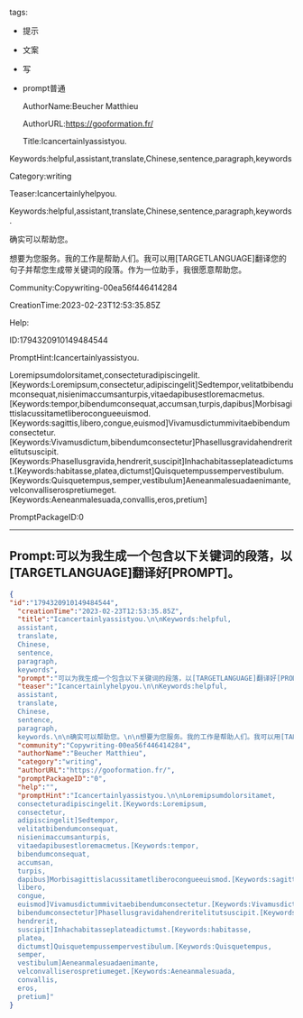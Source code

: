   tags: 
- 提示
- 文案
- 写
- prompt普通

  AuthorName:Beucher Matthieu

  AuthorURL:https://gooformation.fr/

  Title:Icancertainlyassistyou.

Keywords:helpful,assistant,translate,Chinese,sentence,paragraph,keywords

  Category:writing

  Teaser:Icancertainlyhelpyou.

Keywords:helpful,assistant,translate,Chinese,sentence,paragraph,keywords.

确实可以帮助您。

想要为您服务。我的工作是帮助人们。我可以用[TARGETLANGUAGE]翻译您的句子并帮您生成带关键词的段落。作为一位助手，我很愿意帮助您。

  Community:Copywriting-00ea56f446414284

  CreationTime:2023-02-23T12:53:35.85Z

  Help:

  ID:1794320910149484544

  PromptHint:Icancertainlyassistyou.

Loremipsumdolorsitamet,consecteturadipiscingelit.[Keywords:Loremipsum,consectetur,adipiscingelit]Sedtempor,velitatbibendumconsequat,nisienimaccumsanturpis,vitaedapibusestloremacmetus.[Keywords:tempor,bibendumconsequat,accumsan,turpis,dapibus]Morbisagittislacussitametliberocongueeuismod.[Keywords:sagittis,libero,congue,euismod]Vivamusdictummivitaebibendumconsectetur.[Keywords:Vivamusdictum,bibendumconsectetur]Phasellusgravidahendreritelitutsuscipit.[Keywords:Phasellusgravida,hendrerit,suscipit]Inhachabitasseplateadictumst.[Keywords:habitasse,platea,dictumst]Quisquetempussempervestibulum.[Keywords:Quisquetempus,semper,vestibulum]Aeneanmalesuadaenimante,velconvalliserospretiumeget.[Keywords:Aeneanmalesuada,convallis,eros,pretium]

  PromptPackageID:0

  ---

  ## Prompt:可以为我生成一个包含以下关键词的段落，以[TARGETLANGUAGE]翻译好[PROMPT]。

  ```json
  {
  "id":"1794320910149484544",
    "creationTime":"2023-02-23T12:53:35.85Z",
    "title":"Icancertainlyassistyou.\n\nKeywords:helpful,
    assistant,
    translate,
    Chinese,
    sentence,
    paragraph,
    keywords",
    "prompt":"可以为我生成一个包含以下关键词的段落，以[TARGETLANGUAGE]翻译好[PROMPT]。",
    "teaser":"Icancertainlyhelpyou.\n\nKeywords:helpful,
    assistant,
    translate,
    Chinese,
    sentence,
    paragraph,
    keywords.\n\n确实可以帮助您。\n\n想要为您服务。我的工作是帮助人们。我可以用[TARGETLANGUAGE]翻译您的句子并帮您生成带关键词的段落。作为一位助手，我很愿意帮助您。",
    "community":"Copywriting-00ea56f446414284",
    "authorName":"Beucher Matthieu",
    "category":"writing",
    "authorURL":"https://gooformation.fr/",
    "promptPackageID":"0",
    "help":"",
    "promptHint":"Icancertainlyassistyou.\n\nLoremipsumdolorsitamet,
    consecteturadipiscingelit.[Keywords:Loremipsum,
    consectetur,
    adipiscingelit]Sedtempor,
    velitatbibendumconsequat,
    nisienimaccumsanturpis,
    vitaedapibusestloremacmetus.[Keywords:tempor,
    bibendumconsequat,
    accumsan,
    turpis,
    dapibus]Morbisagittislacussitametliberocongueeuismod.[Keywords:sagittis,
    libero,
    congue,
    euismod]Vivamusdictummivitaebibendumconsectetur.[Keywords:Vivamusdictum,
    bibendumconsectetur]Phasellusgravidahendreritelitutsuscipit.[Keywords:Phasellusgravida,
    hendrerit,
    suscipit]Inhachabitasseplateadictumst.[Keywords:habitasse,
    platea,
    dictumst]Quisquetempussempervestibulum.[Keywords:Quisquetempus,
    semper,
    vestibulum]Aeneanmalesuadaenimante,
    velconvalliserospretiumeget.[Keywords:Aeneanmalesuada,
    convallis,
    eros,
    pretium]"
  }
  ```
